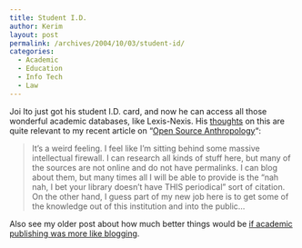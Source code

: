 ```yaml
---
title: Student I.D.
author: Kerim
layout: post
permalink: /archives/2004/10/03/student-id/
categories:
  - Academic
  - Education
  - Info Tech
  - Law
---
```

Joi Ito just got his student I.D. card, and now he can access all those wonderful academic databases, like Lexis-Nexis. His <a href="http://joi.ito.com/archives/2004/10/04/i_am_now_academicenabled.html" onclick="_gaq.push(['_trackEvent', 'outbound-article', 'http://joi.ito.com/archives/2004/10/04/i_am_now_academicenabled.html', 'thoughts']);" >thoughts</a> on this are quite relevant to my recent article on &#8220;<a href="http://test.oxus.net/archives/2004/10/03/open-source-anthropology/" onclick="_gaq.push(['_trackEvent', 'outbound-article', 'http://test.oxus.net/archives/2004/10/03/open-source-anthropology/', 'Open Source Anthropology']);" >Open Source Anthropology</a>&#8220;:

> It&#8217;s a weird feeling. I feel like I&#8217;m sitting behind some massive intellectual firewall. I can research all kinds of stuff here, but many of the sources are not online and do not have permalinks. I can blog about them, but many times all I will be able to provide is the &#8220;nah nah, I bet your library doesn&#8217;t have THIS periodical&#8221; sort of citation. On the other hand, I guess part of my new job here is to get some of the knowledge out of this institution and into the public&#8230;

Also see my older post about how much better things would be <a href="http://test.oxus.net/archives/2004/02/25/citations/" onclick="_gaq.push(['_trackEvent', 'outbound-article', 'http://test.oxus.net/archives/2004/02/25/citations/', 'if academic publishing was more like blogging']);" >if academic publishing was more like blogging</a>.

